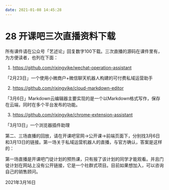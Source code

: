 ```yaml
---
date: 2021-01-08 14:45:28
---
```

# 28 开课吧三次直播资料下载

所有课件请在公众号「艺述论」回复数字100下载。三次直播的源码在课件里有，为方便读者，也列在下面：

1. https://github.com/rixingyike/wechat-operation-assistant

「2月23日」一个使用小微商户+微信聊天机器人构建的可付费私域运营助手

2. https://github.com/rixingyike/cloud-markdown-editor

「3月6日」Markdown云编辑器主要实现的是一个以Markdown格式写作，保存在云端，同时在多个平台发布的功能。

3. https://github.com/rixingyike/chrome-extension-assistant

「3月13日」一个浏览器插件助理

第二、三场直播的回放，请在开课吧官网->公开课->前端页面下，分别找3月6日和3月13日的链接。第一场关于私域运营机器人的直播，与官方确认，答案是这样的：

第一场直播是开课吧门徒计划的预热课，只有报了该计划的同学才能观看。并且门徒计划在网站上没有公开链接，它是一个社群式项目。目前如果想加入，可以咨询自己的销售顾问。

2021年3月16日